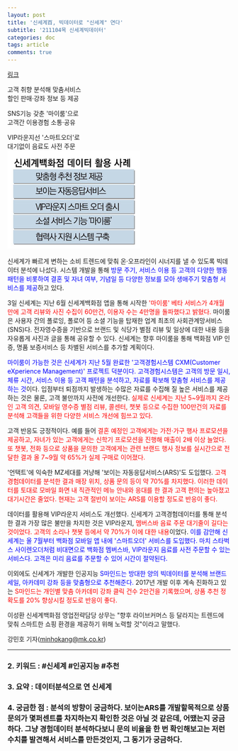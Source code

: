 ```yaml
---
layout: post
title: '신세계百, 빅데이터로 "신세계" 연다'
subtitle: '211104목 신세계빅데이터'
categories: doc
tags: article
comments: true
---
```


[링크](https://news.naver.com/main/read.naver?mode=LPOD&mid=sec&oid=009&aid=0004873894)

고객 취향 분석해 맞춤서비스   
할인 판매·강좌 정보 등 제공   

SNS기능 갖춘 '마이룸'으로   
고객간 이용경험 소통·공유   

VIP라운지선 '스마트오더'로   
대기없이 음료도 사전 주문   
<img src="/assets/img/211104Thu_SSG.png">

신세계가 빠르게 변하는 소비 트렌드에 맞춰 온·오프라인이 시너지를 낼 수 있도록 빅데이터 분석에 나섰다. 시스템 개발을 통해 <span style="color:blue">방문 주기, 서비스 이용 등 고객의 다양한 행동패턴을 비롯하여 결혼 및 자녀 여부, 기념일 등 다양한 정보를 모아 생애주기 맞춤형 서비스를 제공</span>하고 있다.   

3일 신세계는 지난 6월 신세계백화점 앱을 통해 시작한 <span style="color:red">'마이룸' 베타 서비스가 4개월 만에 고객 리뷰와 사진 수집이 60만건, 이용자 수는 4만명을 돌파했다고 밝혔다.</span> 마이룸은 사용자 간의 폴로잉, 폴로어 등 소셜 기능을 탑재한 업계 최초의 사회관계망서비스(SNS)다. 전자영수증을 기반으로 브랜드 및 식당가 별점 리뷰 및 일상에 대한 내용 등을 자유롭게 사진과 글을 통해 공유할 수 있다. 신세계는 향후 마이룸을 통해 백화점 VIP 인증, 명품 보증서비스 등 차별된 서비스를 추가할 계획이다.   

<span style="color:blue">마이룸이 가능한 것은 신세계가 지난 5월 완료한 '고객경험시스템 CXM(Customer eXperience Management)' 프로젝트 덕분이다. 고객경험시스템은 고객의 방문 일시, 체류 시간, 서비스 이용 등 고객 패턴을 분석하고, 자료를 확보해 맞춤형 서비스를 제공하는 것</span>이다. 입점부터 퇴점까지 발생하는 수많은 자료를 수집해 질 높은 서비스를 제공하는 것은 물론, 고객 불만까지 사전에 개선한다. <span style="color:red">실제로 신세계는 지난 5~9월까지 온라인 고객 의견, 모바일 영수증 별점 리뷰, 콜센터, 챗봇 등으로 수집한 100만건의 자료를 분석해 고객들을 위한 다양한 서비스 개선에 힘쓰고 있다.</span>

고객 반응도 긍정적이다. 예를 들어 <span style="color:red">결혼 예정인 고객에게는 가전·가구 행사 프로모션을 제공하고, 자녀가 있는 고객에게는 신학기 프로모션을 진행해 매출이 2배 이상 늘었다. 또 챗봇, 전화 등으로 상품을 문의한 고객에게는 관련 브랜드 행사 정보를 실시간으로 전달한 결과 올 7~9월 약 65%가 실제 구매로 이어졌다.</span>   

'언택트'에 익숙한 MZ세대를 겨냥해 '보이는 자동응답서비스(ARS)'도 도입했다. <span style="color:red">고객경험데이터를 분석한 결과 매장 위치, 상품 문의 등이 약 70%를 차지했다. 이러한 데이터를 토대로 모바일 화면 내 직관적인 메뉴 안내와 응대를 한 결과 고객 편의는 높아졌고 대기시간은 줄었다. 현재는 고객 절반이 보이는 ARS를 이용할 정도로 반응이 좋다.</span>   

데이터를 활용해 VIP라운지 서비스도 개선했다. 신세계가 고객경험데이터를 통해 분석한 결과 가장 많은 불만을 차지한 것은 VIP라운지, <span style="color:red">멤버스바 음료 주문 대기줄이 길다는 것이었다. 고객의 소리나 챗봇 등에서 약 70%가 이에 대한 내용</span>이었다. <span style="color:blue">이를 감안해 신세계는 올 7월부터 백화점 모바일 앱 내에 '스마트오더' 서비스를 도입했다. 마치 스타벅스 사이렌오더처럼 비대면으로 백화점 멤버스바, VIP라운지 음료를 사전 주문할 수 있는 서비스다. 고객은 미리 음료를 주문할 수 있어 시간이 절약된다.</span>   

이외에도 신세계가 개발한 인공지능 <span style="color:blue">S마인드는 방대한 양의 빅데이터를 분석해 브랜드 세일, 아카데미 강좌 등을 맞춤형으로 추천해준다.</span> 2017년 개발 이후 계속 진화하고 있는 <span style="color:red">S마인드는 개인별 맞춤 아카데미 강좌 클릭 건수 2만건을 기록했으며, 상품 추천 정확도를 20% 향상시킬 정도로 반응이 좋다.</span>   

이성환 신세계백화점 영업전략담당 상무는 "향후 라이브커머스 등 달라지는 트렌드에 맞춰 스마트한 쇼핑 환경을 제공하기 위해 노력할 것"이라고 말했다.   

강민호 기자(minhokang@mk.co.kr)   

* * *

### 2. 키워드 : \#신세계 \#인공지능 \#추천
### 3. 요약 : 데이터분석으로 연 신세계
### 4. 궁금한 점 : 분석의 방향이 궁금하다. 보이는ARS를 개발할목적으로 상품문의가 몇퍼센트를 차지하는지 확인한 것은 아닐 것 같은데, 어땠는지 궁금하다. 그냥 경험데이터 분석하다보니 문의 비율을 한 번 확인해보고는 저런 수치를 발견해서 서비스를 만든것인지, 그 동기가 궁금하다.
